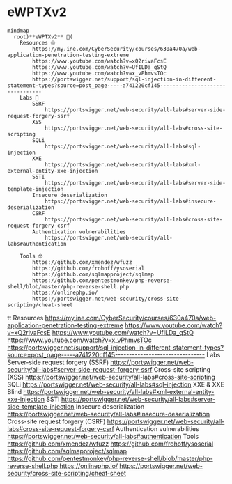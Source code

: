 # eWPTXv2

```mermaid
mindmap
  root)**eWPTXv2** 👺(
    Resources 🤓
        https://my.ine.com/CyberSecurity/courses/630a470a/web-application-penetration-testing-extreme
        https://www.youtube.com/watch?v=xQ2rivaFcsE
        https://www.youtube.com/watch?v=UfILDa_qStQ
        https://www.youtube.com/watch?v=x_vPhmvsTOc
        https://portswigger.net/support/sql-injection-in-different-statement-types?source=post_page-----a741220cf145--------------------------------
    Labs 👾
        SSRF
            https://portswigger.net/web-security/all-labs#server-side-request-forgery-ssrf
        XSS
            https://portswigger.net/web-security/all-labs#cross-site-scripting
        SQLi
            https://portswigger.net/web-security/all-labs#sql-injection
        XXE
            https://portswigger.net/web-security/all-labs#xml-external-entity-xxe-injection
        SSTI
            https://portswigger.net/web-security/all-labs#server-side-template-injection
        Insecure deserialization
            https://portswigger.net/web-security/all-labs#insecure-deserialization
        CSRF
            https://portswigger.net/web-security/all-labs#cross-site-request-forgery-csrf
        Authentication vulnerabilities
            https://portswigger.net/web-security/all-labs#authentication

    Tools 🤓
        https://github.com/xmendez/wfuzz
        https://github.com/frohoff/ysoserial
        https://github.com/sqlmapproject/sqlmap
        https://github.com/pentestmonkey/php-reverse-shell/blob/master/php-reverse-shell.php
        https://onlinephp.io/
        https://portswigger.net/web-security/cross-site-scripting/cheat-sheet

```
tt
Resources
https://my.ine.com/CyberSecurity/courses/630a470a/web-application-penetration-testing-extreme
https://www.youtube.com/watch?v=xQ2rivaFcsE
https://www.youtube.com/watch?v=UfILDa_qStQ
https://www.youtube.com/watch?v=x_vPhmvsTOc
https://portswigger.net/support/sql-injection-in-different-statement-types?source=post_page-----a741220cf145--------------------------------
Labs
Server-side request forgery (SSRF)
https://portswigger.net/web-security/all-labs#server-side-request-forgery-ssrf
Cross-site scripting (XSS)
https://portswigger.net/web-security/all-labs#cross-site-scripting
SQLi
https://portswigger.net/web-security/all-labs#sql-injection
XXE & XXE Blind
https://portswigger.net/web-security/all-labs#xml-external-entity-xxe-injection
SSTI
https://portswigger.net/web-security/all-labs#server-side-template-injection
Insecure deserialization
https://portswigger.net/web-security/all-labs#insecure-deserialization
Cross-site request forgery (CSRF)
https://portswigger.net/web-security/all-labs#cross-site-request-forgery-csrf
Authentication vulnerabilities
https://portswigger.net/web-security/all-labs#authentication
Tools
https://github.com/xmendez/wfuzz
https://github.com/frohoff/ysoserial
https://github.com/sqlmapproject/sqlmap
https://github.com/pentestmonkey/php-reverse-shell/blob/master/php-reverse-shell.php
https://onlinephp.io/
https://portswigger.net/web-security/cross-site-scripting/cheat-sheet
